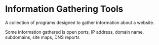 # Information Gathering Tools

A collection of programs designed to gather information about a website.

Some information gathered is
open ports,
IP address,
domain name,
subdomains,
site maps,
DNS reports
